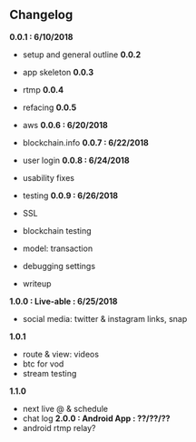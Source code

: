 ## Changelog

**0.0.1 : 6/10/2018**
 - setup and general outline
**0.0.2**
 - app skeleton
**0.0.3**
 - rtmp
**0.0.4**
 - refacing
**0.0.5**
 - aws
**0.0.6 : 6/20/2018**
 - blockchain.info
**0.0.7 : 6/22/2018**
 - user login
**0.0.8 : 6/24/2018**
 - usability fixes
 - testing
**0.0.9 : 6/26/2018**
 - SSL
 - blockchain testing
 - model: transaction

 - debugging settings
 - writeup

**1.0.0 : Live-able : 6/25/2018**
 - social media: twitter & instagram links, snap

**1.0.1**
 - route & view: videos
 - btc for vod
 - stream testing



**1.1.0**
 - next live @ & schedule
 - chat log
**2.0.0 : Android App : ??/??/??**
 - android rtmp relay?